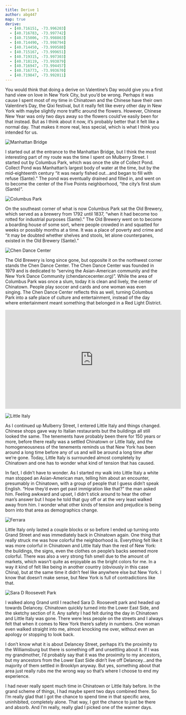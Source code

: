 ```yaml
---
title: Derive 1
author: abg447
map: true
derive:
  - [40.716151, -73.996203]
  - [40.716783, -73.997742]
  - [40.715006, -73.998863]
  - [40.714490, -73.998794]
  - [40.714450, -73.999588]
  - [40.715167, -73.999651]
  - [40.719315, -73.997303]
  - [40.718119, -73.993879]
  - [40.716947, -73.994457]
  - [40.716773, -73.993670]
  - [40.719847, -73.992011]
---
```


You would think that doing a derive on Valentine’s Day would give you a first hand view on love in New York City, but you’d be wrong. Perhaps it was cause I spent most of my time in Chinatown and the Chinese have their own Valentine’s Day, the Qixi festival, but it really felt like every other day in New York with maybe slightly more traffic around the flowers. However, Chinese New Year was only two days away so the flowers could’ve easily been for that instead. But as I think about it now, it’s probably better that it felt like a normal day. That makes it more real, less special, which is what I think you intended for us.

![Manhattan Bridge](https://imgur.com/ZO8M7h1.jpg)

I started out at the entrance to the Manhattan Bridge, but I think the most interesting part of my route was the time I spent on Mulberry Street. I started out by Columbus Park, which was once the site of Collect Pond. Collect Pond was Manhattan’s largest body of water at the time, but by the mid-eighteenth century “it was nearly fished out...and began to fill with refuse (Sante).” The pond was eventually drained and filled in, and went on to become the center of the Five Points neighborhood, “the city’s first slum (Sante)”.

![Columbus Park](https://imgur.com/foFKZ1s.jpg)

On the southeast corner of what is now Columbus Park sat the Old Brewery, which served as a brewery from 1792 until 1837, “when it had become too rotted for industrial purposes (Sante).” The Old Brewery went on to become a boarding house of some sort, where people crowded in and squatted for weeks or possibly months at a time. It was a place of poverty and crime and “it may be doubted whether shelves and stools, let alone counterpanes, existed in the Old Brewery (Sante).”

![Chen Dance Center](https://imgur.com/mJ90tH4.jpg)

The Old Brewery is long since gone, but opposite it on the northwest corner stands the Chen Dance Center. The Chen Dance Center was founded in 1979 and is dedicated to “serving the Asian-American community and the New York Dance Community (chendancecenter.org)”. While the area of Columbus Park was once a slum, today it is clean and lively, the center of Chinatown. People play soccer and cards and one woman was even singing. The Chen Dance Center reflects this as well, turning Columbus Park into a safe place of culture and entertainment, instead of the day where entertainment meant something that belonged in a Red Light District.

<div class="embed-responsive embed-responsive-16by9">

<iframe width="560" height="315" src="https://www.youtube.com/embed/uuCTQ4CRAlQ" frameborder="0" allow="autoplay; encrypted-media" allowfullscreen></iframe>

</div>

![Little Italy](https://imgur.com/HStiJbd.jpg)

As I continued up Mulberry Street, I entered Little Italy and things changed. Chinese shops gave way to Italian restaurants but the buildings all still looked the same. The tenements have probably been there for 150 years or more, before there really was a settled Chinatown or Little Italy, and the homogeneousness of the tenements reminds us that New York has been around a long time before any of us and will be around a long time after we’re gone. Today, Little Italy is surrounded almost completely by Chinatown and one has to wonder what kind of tension that has caused.

In fact, I didn’t have to wonder. As I started my walk into Little Italy a white man stopped an Asian-American man, telling him about an encounter, presumably in Chinatown, with a group of people that I guess didn’t speak English. “How they’d even get past immigration like that?” the man asked him. Feeling awkward and upset, I didn’t stick around to hear the other man’s answer but I hope he told that guy off or at the very least walked away from him. I wonder what other kinds of tension and prejudice is being born into that area as demographics change.

![Ferrara](https://imgur.com/Kpj2tQy.jpg)

Little Italy only lasted a couple blocks or so before I ended up turning onto Grand Street and was immediately back in Chinatown again. One thing that really struck me was how colorful the neighborhood is. Everything felt like it was more colorful in Chinatown and Little Italy than the rest of New York: the buildings, the signs, even the clothes on people’s backs seemed more colorful. There was also a very strong fish smell due to the amount of markets, which wasn’t quite as enjoyable as the bright colors for me. In a way it kind of felt like being in another country (obviously in this case China), but at the same time it didn’t feel like anywhere else but New York. I know that doesn’t make sense, but New York is full of contradictions like that.

![Sara D Roosevelt Park](https://imgur.com/iuelgLM.jpg)

I walked along Grand until I reached Sara D. Roosevelt park and headed up towards Delancey. Chinatown quickly turned into the Lower East Side, and the sketchy section of it. Any safety I had felt during the day in Chinatown and Little Italy was gone. There were less people on the streets and I always felt that when it comes to New York there’s safety in numbers. One woman even walked straight into me, almost knocking me over, without even an apology or stopping to look back.

I don’t know what it is about Delancey Street, perhaps it’s the proximity to the Williamsburg but there is something off and unsettling about it. If I was my grandmother, I’d probably say that it was the proximity to my ancestors, but my ancestors from the Lower East Side didn’t live off Delancey...and the majority of them settled in Brooklyn anyway. But yes, something about that area just really rubs me the wrong way so that’s where I choose to end my experience.

I had never really spent much time in Chinatown or Little Italy before. In the grand scheme of things, I had maybe spent two days combined there. So I’m really glad that I got the chance to spend time in that specific area, uninhibited, completely alone. That way, I got the chance to just be there and absorb. And I’m really, really glad I picked one of the warmer days.
